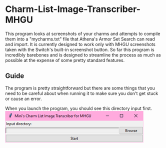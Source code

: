 # Charm-List-Image-Transcriber-MHGU
This program looks at screenshots of your charms and attempts to compile them into a "mycharms.txt" file that Athena's Armor Set Search can read and import. It is currently designed to work only with MHGU screenshots taken with the Switch's built-in screenshot button. So far this program is incredibly barebones and is designed to streamline the process as much as possible at the expense of some pretty standard features.

## Guide
The program is pretty straightforward but there are some things that you need to be careful about when running it to make sure you don't get stuck or cause an error.

When you launch the program, you should see this directory input first.
![An image of the program showing a directory selector and a start button](Guide/FirstPage.png)
